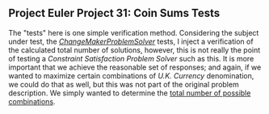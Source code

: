 ## Project Euler Project 31: Coin Sums Tests

The "tests" here is one simple verification method. Considering the subject under test, the [*ChangeMakerProblemSolver*](http://github.com/mwpowellhtx/ProjectEulerSolutions/blob/master/src/ProjectEuler.Solutions/Currency/UK/ChangeMakerProblemSolver.cs) tests, I inject a verification of the calculated total number of solutions, however, this is not really the point of testing a *Constraint Satisfaction Problem Solver* such as this. It is more important that we achieve the reasonable set of responses; and again, if we wanted to maximize certain combinations of *U.K. Currency* denomination, we could do that as well, but this was not part of the original problem description. We simply wanted to determine the [total number of possible combinations](http://github.com/mwpowellhtx/ProjectEulerSolutions/blob/master/src/ProjectEuler.Solutions.Tests/Currency/UK/ChangeMakerProblemSolverTests.cs#L63).
